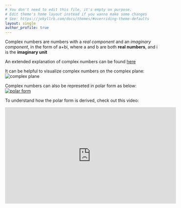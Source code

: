 ```yaml
---
# You don't need to edit this file, it's empty on purpose.
# Edit theme's home layout instead if you wanna make some changes
# See: https://jekyllrb.com/docs/themes/#overriding-theme-defaults
layout: single
author_profile: true
---
```


Complex numbers are numbers with a *real component* and an *imaginary component*, in the form of a+bi, where a and b are both **real numbers**, and i is the **imaginary unit**

An extended explanation of complex numbers can be found [here](https://en.wikipedia.org/wiki/Complex_number)

It can be helpful to visualize complex numbers on the complex plane:
![complex plane](https://upload.wikimedia.org/wikipedia/commons/5/5d/Imaginarynumber2.PNG)

Complex numbers can also be represeted in polar form as below:
[![polar form](https://upload.wikimedia.org/wikipedia/commons/thumb/7/71/Euler%27s_formula.svg/250px-Euler%27s_formula.svg.png)](https://en.wikipedia.org/wiki/Polar_coordinate_system)

To understand how the polar form is derived, check out this video:
<iframe width="560" height="315" src="https://www.youtube.com/embed/lFT2hwsCMls?si=IJZ6nsglLM12VV7-" title="YouTube video player" frameborder="0" allow="accelerometer; autoplay; clipboard-write; encrypted-media; gyroscope; picture-in-picture; web-share" referrerpolicy="strict-origin-when-cross-origin" allowfullscreen></iframe>
